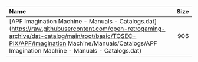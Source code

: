 |Name|Size|
|:---|---:|
|[APF Imagination Machine - Manuals - Catalogs.dat](https://raw.githubusercontent.com/open-retrogaming-archive/dat-catalog/main/root/basic/TOSEC-PIX/APF/Imagination Machine/Manuals/Catalogs/APF Imagination Machine - Manuals - Catalogs.dat)|906|
